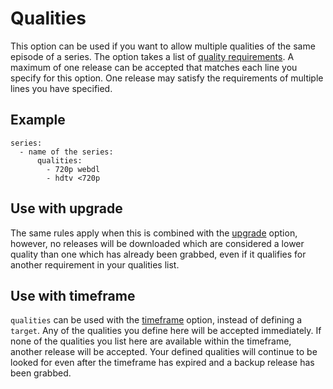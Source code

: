 # Qualities
This option can be used if you want to allow multiple qualities of the same episode of a series. The option takes a list of [quality requirements](/Qualities#Requirements). A maximum of one release can be accepted that matches each line you specify for this option. One release may satisfy the requirements of multiple lines you have specified.

## Example
```
series:
  - name of the series:
      qualities:
        - 720p webdl
        - hdtv <720p
```

## Use with upgrade
The same rules apply when this is combined with the [upgrade](/Plugins/series/upgrade) option, however, no releases will be downloaded which are considered a lower quality than one which has already been grabbed, even if it qualifies for another requirement in your qualities list.

## Use with timeframe
`qualities` can be used with the [timeframe](/Plugins/series/timeframe) option, instead of defining a `target`. Any of the qualities you define here will be accepted immediately. If none of the qualities you list here are available within the timeframe, another release will be accepted. Your defined qualities will continue to be looked for even after the timeframe has expired and a backup release has been grabbed.